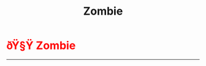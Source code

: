 ﻿---
lang: en-US
title: Zombie
prev: YinYanger
next: 
---
# <font color=red>ðŸ§Ÿ <b>Zombie</b></font> <Badge text="Killing" type="tip" vertical="middle"/>
---



